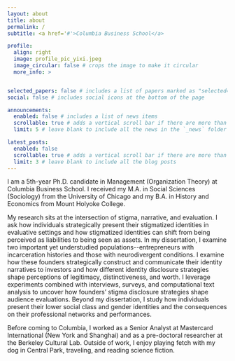 ```yaml
---
layout: about
title: about
permalink: /
subtitle: <a href='#'>Columbia Business School</a>

profile:
  align: right
  image: profile_pic_yixi.jpeg
  image_circular: false # crops the image to make it circular
  more_info: >


selected_papers: false # includes a list of papers marked as "selected={true}"
social: false # includes social icons at the bottom of the page

announcements:
  enabled: false # includes a list of news items
  scrollable: true # adds a vertical scroll bar if there are more than 3 news items
  limit: 5 # leave blank to include all the news in the `_news` folder

latest_posts:
  enabled: false
  scrollable: true # adds a vertical scroll bar if there are more than 3 new posts items
  limit: 3 # leave blank to include all the blog posts
---
```


I am a 5th-year Ph.D. candidate in Management (Organization Theory) at Columbia Business School. I received my M.A. in Social Sciences (Sociology) from the University of Chicago and my B.A. in History and Economics from Mount Holyoke College. 

My research sits at the intersection of stigma, narrative, and evaluation. I ask how individuals strategically present their stigmatized identities in evaluative settings and how stigmatized identities can shift from being perceived as liabilities to being seen as assets. In my dissertation,  I examine two important yet understudied populations--entrepreneurs with incarceration histories and those with neurodivergent conditions. I examine how these founders strategically construct and communicate their identity narratives to investors and how different identity disclosure strategies shape perceptions of legitimacy, distinctiveness, and worth. I leverage experiments combined with interviews, surveys, and computational text analysis to uncover how founders’ stigma disclosure strategies shape audience evaluations. Beyond my dissertation, I study how individuals present their lower social class and gender identities and the consequences on their professional networks and performances. 

Before coming to Columbia, I worked as a Senior Analyst at Mastercard International (New York and Shanghai) and as a pre-doctoral researcher at the Berkeley Cultural Lab. Outside of work, I enjoy playing fetch with my dog in Central Park, traveling, and reading science fiction.